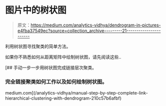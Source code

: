 # 图片中的树状图

> 原文：<https://medium.com/analytics-vidhya/dendrogram-in-pictures-e4fba37549ec?source=collection_archive---------21----------------------->

利用树状图寻找聚类的简单方法。

如果你不熟悉如何从距离矩阵中绘制树状图，请先阅读这些..

[](/analytics-vidhya/manual-step-by-step-complete-link-hierarchical-clustering-with-dendrogram-210c57b6afbf) [## 手动一步一步用树状图完成链接层次聚类。

### 完全链接聚类如何工作以及如何绘制树状图。

medium.com](/analytics-vidhya/manual-step-by-step-complete-link-hierarchical-clustering-with-dendrogram-210c57b6afbf)